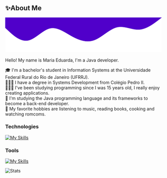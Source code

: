 ## ✨About Me

<img src="images/wave.svg" alt="SVG de onda">
<br>

Hello! My name is Maria Eduarda, I'm a Java developer.

🎓 I'm a bachelor's student in Information Systems at the Universidade Federal Rural do Rio de Janeiro (UFRRJ). <br>
👩🏽‍🎓 I have a degree in Systems Development from Colégio Pedro II. <br>
👩🏽‍💻 I've been studying programming since I was 15 years old, I really enjoy creating applications. <br>
📌 I'm studying the Java programming language and its frameworks to become a back-end developer. <br>
🌠 My favorite hobbies are listening to music, reading books, cooking and watching romcoms. <br>

### Technologies

[![My Skills](https://skillicons.dev/icons?i=java,spring,hibernate,js,html,css)](https://skillicons.dev)

### Tools

[![My Skills](https://skillicons.dev/icons?i=postman,vscode,eclipse,maven,git)](https://skillicons.dev)

![Stats](https://github-readme-stats.vercel.app/api/top-langs/?username=mariamourie&theme=midnight-purple&hide_border=false&include_all_commits=true&count_private=true&layout=compact)
